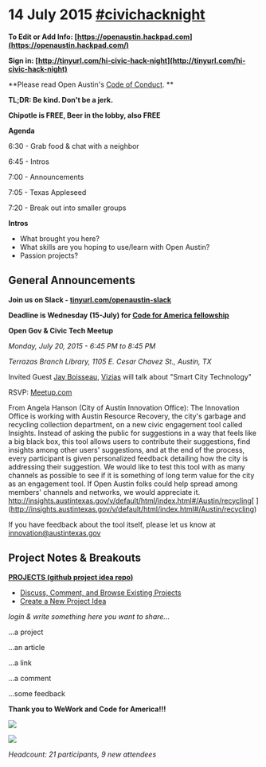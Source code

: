 # 14 July 2015 [#civichacknight](https://openaustin.hackpad.com/ep/search/?q=%23civichacknight&via=lwuphEWkSVQ)

**To Edit or Add Info: **[](https://openaustin.hackpad.com)**[https://openaustin.hackpad.com](https://openaustin.hackpad.com/)**

**Sign in: **[](http://tinyurl.com/hi-civic-hack-night)**[http://tinyurl.com/hi-civic-hack-night](http://tinyurl.com/hi-civic-hack-night)**

**Please read Open Austin's [Code of Conduct](http://www.open-austin.org/about/code-of-conduct). **

**TL;DR: Be kind. Don't be a jerk.**

**Chipotle is FREE, Beer in the lobby, also FREE**

**Agenda**

6:30 - Grab food & chat with a neighbor

6:45 - Intros

7:00 - Announcements

7:05 - Texas Appleseed

7:20 - Break out into smaller groups

**Intros**

*   What brought you here?
*   What skills are you hoping to use/learn with Open Austin?
*   Passion projects?

## General Announcements

**Join us on Slack - [tinyurl.com/openaustin-slack](http://tinyurl.com/openaustin-slack)**

**Deadline is Wednesday (15-July) for <u>[Code for America fellowship](http://opencityapps.us7.list-manage1.com/track/click?u=0a8859c0fd97102b520ea5289&id=d7e12a9147&e=08a05ab496)</u>**

**Open Gov & Civic Tech Meetup**

_Monday, July 20, 2015 - 6:45 PM to 8:45 PM_

_Terrazas Branch Library, 1105 E. Cesar Chavez St., Austin, TX_

Invited Guest [Jay Boisseau](http://www.vizias.com/team/#unique-identifier), [Vizias](http://www.vizias.com/) will talk about "Smart City Technology" 

RSVP: [Meetup.com](http://www.meetup.com/Open-Government-Civic-Technology-Meetup-by-Open-Austin/events/223787094/)

From Angela Hanson (City of Austin Innovation Office): The Innovation Office is working with Austin Resource Recovery, the city's garbage and recycling collection department, on a new civic engagement tool called Insights. Instead of asking the public for suggestions in a way that feels like a big black box, this tool allows users to contribute their suggestions, find insights among other users' suggestions, and at the end of the process, every participant is given personalized  feedback detailing how the city is addressing their suggestion. We would like to test this tool with as many channels as possible to see if it is something of long term value for the city as an engagement tool. If Open Austin folks could help spread among members' channels and networks, we would appreciate it. [](http://insights.austintexas.gov/v/default/html/index.html#/Austin/recycling)http://insights.austintexas.gov/v/default/html/index.html#/Austin/recycling[ ](http://insights.austintexas.gov/v/default/html/index.html#/Austin/recycling)

If you have feedback about the tool itself, please let us know at innovation@austintexas.gov

## Project Notes & Breakouts

**[PROJECTS (github project idea repo)](https://github.com/open-austin/project-ideas/)**

*   [Discuss, Comment, and Browse Existing Projects](https://github.com/open-austin/project-ideas/issues)
*   [Create a New Project Idea](https://github.com/open-austin/project-ideas/issues/new)

_login & write something here you want to share..._

...a project

...an article

...a link

...a comment

...some feedback

**Thank you to WeWork and Code for America!!!**

![](https://hackpad-attachments.s3.amazonaws.com/openaustin.hackpad.com_lwuphEWkSVQ_p.362923_1433217674504_undefined)

![](http://upload.wikimedia.org/wikipedia/commons/6/6b/Codeforamerica_logo.png)

_Headcount: 21 participants, 9 new attendees_